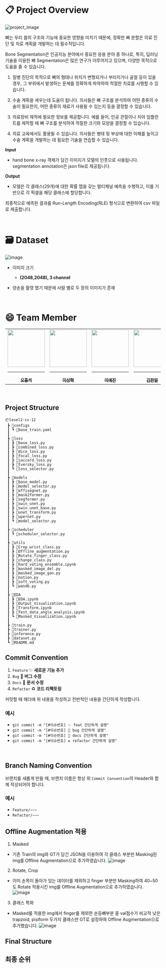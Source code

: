 # 📋 Project Overview


![project_image](https://github.com/user-attachments/assets/8b7c2877-efae-4e3b-895e-8415705ac748)

뼈는 우리 몸의 구조와 기능에 중요한 영향을 미치기 때문에, 정확한 뼈 분할은 의료 진단 및 치료 계획을 개발하는 데 필수적입니다.

Bone Segmentation은 인공지능 분야에서 중요한 응용 분야 중 하나로, 특히, 딥러닝 기술을 이용한 뼈 Segmentation은 많은 연구가 이루어지고 있으며, 다양한 목적으로 도움을 줄 수 있습니다.

1. 질병 진단의 목적으로 뼈의 형태나 위치가 변형되거나 부러지거나 골절 등이 있을 경우, 그 부위에서 발생하는 문제를 정확하게 파악하여 적절한 치료를 시행할 수 있습니다.

2. 수술 계획을 세우는데 도움이 됩니다. 의사들은 뼈 구조를 분석하여 어떤 종류의 수술이 필요한지, 어떤 종류의 재료가 사용될 수 있는지 등을 결정할 수 있습니다.

3. 의료장비 제작에 필요한 정보를 제공합니다. 예를 들어, 인공 관절이나 치아 임플란트를 제작할 때 뼈 구조를 분석하여 적절한 크기와 모양을 결정할 수 있습니다.

4. 의료 교육에서도 활용될 수 있습니다. 의사들은 병태 및 부상에 대한 이해를 높이고 수술 계획을 개발하는 데 필요한 기술을 연습할 수 있습니다.

**Input**

- hand bone x-ray 객체가 담긴 이미지가 모델의 인풋으로 사용됩니다. segmentation annotation은 json file로 제공됩니다.

**Output**

- 모델은 각 클래스(29개)에 대한 확률 맵을 갖는 멀티채널 예측을 수행하고, 이를 기반으로 각 픽셀을 해당 클래스에 할당합니다.

최종적으로 예측된 결과를 Run-Length Encoding(RLE) 형식으로 변환하여 csv 파일로 제출합니다.

<br/>

# 🗃️ Dataset
![image](https://github.com/user-attachments/assets/c2a3a918-6594-4493-8d39-b9c1d0cd8202)
- 이미지 크기
  - **(2048,2048), 3 channel**

- 양손을 촬영 했기 때문에 사람 별로 두 장의 이미지가 존재

<br/>

# 😄 Team Member

<!-- <table align="center">
    <tr align="center">
        <td><img src="https://github.com/user-attachments/assets/655258d1-43fd-4db7-a3fb-0d5a37c45774" width="140" height="140"></td>
        <td><img src="https://github.com/user-attachments/assets/1ec21af7-8c04-4e99-9922-4275e56516c4" width="140" height="140"></td>
        <td><img src="https://github.com/user-attachments/assets/f8ce149b-06dd-466b-ba16-83523e3f1abe" width="140" height="140"></td>
        <td><img src="https://github.com/user-attachments/assets/406da993-6556-4238-ab22-74239c870aaa" width="140" height="140"></td>
        <td><img src="https://github.com/user-attachments/assets/3bedb72c-bf6b-4feb-b486-3232e2363406" width="140" height="140"></td>
        <td><img src="https://github.com/user-attachments/assets/86ce3850-aa0a-4564-ba35-65c1af08c85f" width="140" height="140"></td>
    </tr>
    <tr align="center">
        <td><a href="https://github.com/lkl4502" target="_blank">오홍석</a></td>
        <td><a href="https://github.com/lexxsh" target="_blank">이상혁</a></td>
        <td><a href="https://github.com/yejin-s9" target="_blank">이예진</a></td>
        <td><a href="https://github.com/Haneol-Kijm" target="_blank">김한얼</a></td>
        <td><a href="https://github.com/PGSammy" target="_blank">조재만</a></td>
        <td><a href="https://github.com/oweixx" target="_blank">방민혁</a></td>
    </tr>
    <tr align="center">
        <td>T7208</td>
        <td>T7221</td>
        <td>T7225</td>
        <td>T7138</td>
        <td>T7253</td>
        <td>T7158</td>
    </tr>
</table> -->
<div align="center">
<table>
  <tr>
    <td align="center">
      <a href="https://github.com/lkl4502">
        <img src="https://stages.ai/_next/image?url=https%3A%2F%2Faistages-api-public-prod.s3.amazonaws.com%2Fapp%2FUsers%2F00004010%2Fuser_image.png&w=1920&q=75" width="120px" height="120px" alt=""/>
        <hr />
        <sub><b>오홍석</b></sub><br />
      </a>
    </td>
    <td align="center">
      <a href="https://github.com/lexxsh">
        <img src="https://stages.ai/_next/image?url=https%3A%2F%2Faistages-api-public-prod.s3.amazonaws.com%2Fapp%2FUsers%2F00003808%2Fuser_image.png&w=1920&q=75" width="120px" height="120px" alt=""/>
        <hr />
        <sub><b>이상혁</b></sub><br />
      </a>
    </td>
    <td align="center">
      <a href="https://github.com/yejin-s9">
        <img src="https://stages.ai/_next/image?url=https%3A%2F%2Faistages-api-public-prod.s3.amazonaws.com%2Fapp%2FUsers%2F00003955%2Fuser_image.png&w=1920&q=75" width="120px" height="120px" alt=""/>
        <hr />
        <sub><b>이예진</b></sub><br />
      </a>
    </td>
    <td align="center">
      <a href="https://github.com/Haneol-Kijm">
        <img src="https://stages.ai/_next/image?url=https%3A%2F%2Faistages-api-public-prod.s3.amazonaws.com%2Fapp%2FUsers%2F00003793%2Fuser_image.png&w=1920&q=75" width="120px" height="120px" alt=""/>
        <hr />
        <sub><b>김한얼</b></sub><br />
      </a>
    </td>
    <td align="center">
      <a href="https://github.com/PGSammy">
        <img src="https://stages.ai/_next/image?url=https%3A%2F%2Faistages-api-public-prod.s3.amazonaws.com%2Fapp%2FUsers%2F00004034%2Fuser_image.png&w=1920&q=75" width="120px" height="120px" alt=""/>
        <hr />
        <sub><b>조재만</b></sub><br />
      </a>
    </td>
        <td align="center">
      <a href="https://github.com/oweixx">
        <img src="https://stages.ai/_next/image?url=https%3A%2F%2Faistages-api-public-prod.s3.amazonaws.com%2Fapp%2FUsers%2F00004034%2Fuser_image.png&w=1920&q=75" width="120px" height="120px" alt=""/>
        <hr />
        <sub><b>방민혁</b></sub><br />
      </a>
    </td>
  </tr>
</table>
</div>

<br />

## Project Structure
```
📦level2-cv-12
 ┣ 📂configs
 ┃ ┗ 📜base_train.yaml
 ┃
 ┣ 📂loss
 ┃ ┣ 📜base_loss.py
 ┃ ┣ 📜combined_loss.py
 ┃ ┣ 📜dice_loss.py
 ┃ ┣ 📜focal_loss.py
 ┃ ┣ 📜jaccard_loss.py
 ┃ ┣ 📜tversky_loss.py
 ┃ ┗ 📜loss_selector.py
 ┃
 ┣ 📂models
 ┃ ┣ 📜base_model.py
 ┃ ┣ 📜model_selector.py
 ┃ ┣ 📜effisegnet.py
 ┃ ┣ 📜mask2former.py  
 ┃ ┣ 📜segformer.py
 ┃ ┣ 📜swin_unet.py
 ┃ ┣ 📜swin_unet_base.py
 ┃ ┣ 📜unet_transform.py
 ┃ ┣ 📜upernet.py         
 ┃ ┗ 📜model_selector.py
 ┃
 ┣ 📂scheduler
 ┃ ┗ 📜scheduler_selector.py
 ┃
 ┣ 📂utils
 ┃ ┣ 📜Crop_wrist_class.py
 ┃ ┣ 📜Offline_augmentation.py
 ┃ ┣ 📜Rotate_finger_class.py
 ┃ ┣ 📜change_class.py
 ┃ ┣ 📜hard_voting_ensemble.ipynb
 ┃ ┣ 📜masked_image_del.py
 ┃ ┣ 📜masked_image_gan.py
 ┃ ┣ 📜notion.py
 ┃ ┣ 📜soft_voting.py
 ┃ ┗ 📜wandb.py
 ┃
 ┣ 📂EDA
 ┃ ┣ 📜EDA.ipynb
 ┃ ┣ 📜Output_Visualization.ipynb
 ┃ ┣ 📜Transform.ipynb 
 ┃ ┣ 📜Test_data_angle_analysis.ipynb  
 ┃ ┗ 📜Masked_Visualization.ipynb
 ┃
 ┣ 📜train.py
 ┣ 📜trainer.py                      
 ┣ 📜inference.py                   
 ┣ 📜dataset.py             
 ┗ 📜README.md
```

## Commit Convention
1. `Feature` ✨ **새로운 기능 추가**
2. `Bug` 🐛 **버그 수정**
3. `Docs` 📝 **문서 수정**
4. `Refactor` ♻️ **코드 리펙토링**

커밋할 때 헤더에 위 내용을 작성하고 전반적인 내용을 간단하게 작성합니다.

### 예시

- `git commit -m "[#이슈번호] ✨ feat 간단하게 설명" `
- `git commit -m "[#이슈번호] 🐛 bug 간단하게 설명"`
- `git commit -m "[#이슈번호] 📝 docs 간단하게 설명" `
- `git commit -m "[#이슈번호] ♻️ refactor 간단하게 설명" `

<br/>

## Branch Naming Convention

브랜치를 새롭게 만들 때, 브랜치 이름은 항상 위 `Commit Convention`의 Header와 함께 작성되어야 합니다.

### 예시

- `Feature/~~~`
- `Refactor/~~~`

## Offline Augmentation 적용

1. Masked
- 기존 Train의 img와 GT가 담긴 JSON을 이용하여 각 클래스 부분만 Masking된 img를 Offline Augmentation으로 추가하였습니다.
![image](https://github.com/user-attachments/assets/529d822e-a0e4-494a-8ace-c4ac4950fb1b)

2. Rotate, Crop
- 이미 손목이 돌아가 있는 데이터를 제외하고 finger 부분만 Masking하여 40~50도 Rotate 적용시킨 img를 Offline Augmentation으로 추가하였습니다.
![image](https://github.com/user-attachments/assets/d0e2434d-c0b7-4be3-a8f8-0cd5f873e933)

3. 클래스 특화
- Masked를 적용한 img에서 finger를 제외한 손등뼈부분 중 val점수가 비교적 낮은 trapzoid, pisiform 두가지 클래스만 GT로 설정하여 Offline Augmentation으로 추가했습니다.
![image](https://github.com/user-attachments/assets/c5f44439-54a7-4b19-a047-402c3d6e9241)

## Final Structure












## 최종 순위
